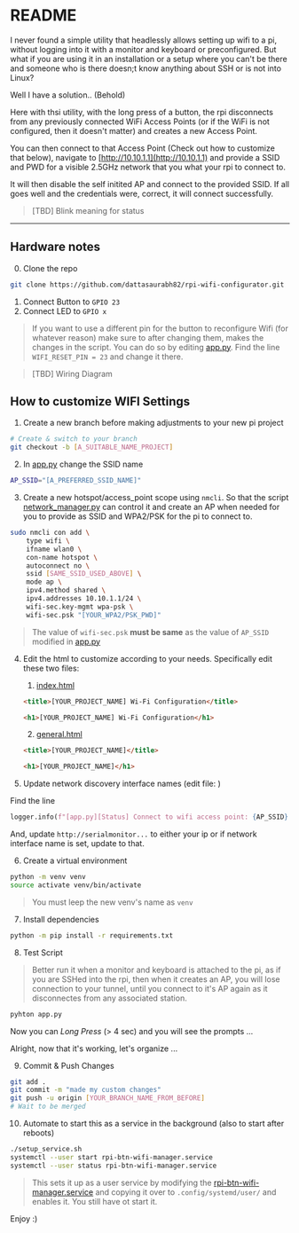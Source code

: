 # README

I never found a simple utility that headlessly allows setting up wifi to a pi, without logging into it with a monitor and keyboard or preconfigured. But what if you are using it in an installation or a setup where you can't be there and someone who is there doesn;t know anything about SSH or is not into Linux? 

Well I have a solution.. (Behold)

Here with thsi utility, with the long press of a button, the rpi disconnects from any previously connected WiFi Access Points (or if the WiFi is not configured, then it doesn't matter) and creates a new Access Point. 

You can then connect to that Access Point (Check out how to customize that below), navigate to [http://10.10.1.1](http://10.10.1.1) and provide a SSID and PWD for a visible 2.5GHz network that you what your rpi to connect to. 

It will then disable the self initited AP and connect to the provided SSID. If all goes well and the credentials were, correct, it will connect successfully. 

> [TBD] Blink meaning for status 

---

## Hardware notes

0. Clone the repo

```bash
git clone https://github.com/dattasaurabh82/rpi-wifi-configurator.git
```

1. Connect Button to  `GPIO 23 `
2. Connect LED to  `GPIO x `

> If you want to use a different pin for the button to reconfigure Wifi (for whatever reason) make sure to after changing them, makes the changes in the script. You can do so by editing [app.py](app.py). Find the line `WIFI_RESET_PIN = 23` and change it there. 

> [TBD] Wiring Diagram

## How to customize WIFI Settings

1. Create a new branch before making adjustments to your new pi project

```bash
# Create & switch to your branch
git checkout -b [A_SUITABLE_NAME_PROJECT]
```

2. In [app.py](app.py) change the SSID name

```bash
AP_SSID="[A_PREFERRED_SSID_NAME]"
```

3. Create a new hotspot/access_point scope using `nmcli`. So that the script [network_manager.py](wifi_config/network_manager.py) can control it and create an AP when needed for you to provide as SSID and WPA2/PSK for the pi to connect to.

```bash
sudo nmcli con add \
    type wifi \
    ifname wlan0 \
    con-name hotspot \
    autoconnect no \
    ssid [SAME_SSID_USED_ABOVE] \
    mode ap \
    ipv4.method shared \
    ipv4.addresses 10.10.1.1/24 \
    wifi-sec.key-mgmt wpa-psk \
    wifi-sec.psk "[YOUR_WPA2/PSK_PWD]"
```

> The value of `wifi-sec.psk` __must be same__ as the value of `AP_SSID` modified in [app.py](app.py)

4. Edit the html to customize according to your needs. Specifically edit these two files:
    
    1. [index.html](wifi_config/templates/index.html)

    ```html
    <title>[YOUR_PROJECT_NAME] Wi-Fi Configuration</title>
    ```

    ```html
    <h1>[YOUR_PROJECT_NAME] Wi-Fi Configuration</h1>
    ```

    2. [general.html](wifi_config/templates/general.html)

    ```html
    <title>[YOUR_PROJECT_NAME]</title>
    ```

    ```html
    <h1>[YOUR_PROJECT_NAME]</h1>
    ```

5. Update network discovery interface names (edit file: ) 

Find the line

```python
logger.info(f"[app.py][Status] Connect to wifi access point: {AP_SSID} and go to: http://serialmonitor.local:8080 or http://serialmonitor.lan :8080 to provide 2.5GHz Wifi credentials")
```

And, update `http://serialmonitor...` to either your ip or if network interface name is set, update to that. 


6. Create a virtual environment

```bash
python -m venv venv
source activate venv/bin/activate
```

> You must leep the new venv's name as `venv` 

7. Install dependencies

```bash
python -m pip install -r requirements.txt
```

8. Test Script

> Better run it when a monitor and keyboard is attached to the pi, as if you are SSHed into the rpi, then when it creates an AP, you will lose connection to your tunnel, until you connect to it's AP again as it disconnectes from any associated station.

```bash
pyhton app.py
```

Now you can _Long Press_ (> 4 sec) and you will see the prompts ...

Alright, now that it's working, let's organize ...

9. Commit & Push Changes

```bash
git add .
git commit -m "made my custom changes"
git push -u origin [YOUR_BRANCH_NAME_FROM_BEFORE]
# Wait to be merged
```

10. Automate to start this as a service in the background (also to start after reboots)

```bash
./setup_service.sh
systemctl --user start rpi-btn-wifi-manager.service
systemctl --user status rpi-btn-wifi-manager.service
```

> This sets it up as a user service by modifying the [rpi-btn-wifi-manager.service](rpi-btn-wifi-manager.service) and copying it over to `.config/systemd/user/` and enables it. 
You still have ot start it. 

Enjoy :)

